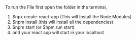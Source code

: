To run the File first open the folder in the terminal,
1. $npx create-react-app (This will Install the Node Modules)
2. $npm install (this will install all the dependencies)
3. $npm start (or $npm run start)
4. and your react app will start in your localhost
